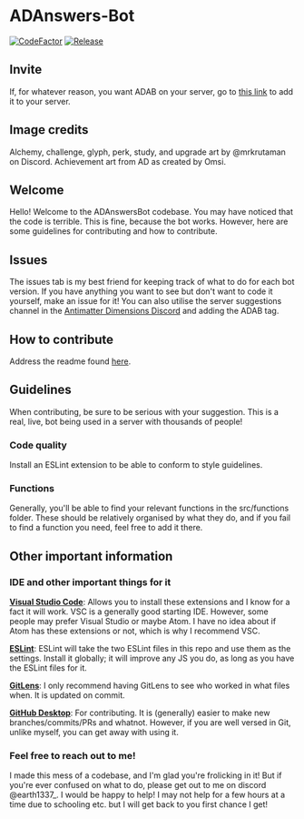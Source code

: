 # ADAnswers-Bot

[![CodeFactor](https://www.codefactor.io/repository/github/earthernsence/adanswers-bot/badge)](https://www.codefactor.io/repository/github/earthernsence/adanswers-bot)
[![Release](https://img.shields.io/github/v/release/earthernsence/ADAnswers-Bot?label=Release&color=brightgreen&cacheSeconds=3600)](https://github.com/earthernsence/ADAnswers-Bot/releases/latest)

## Invite
If, for whatever reason, you want ADAB on your server, go to [this link](https://discord.com/oauth2/authorize?client_id=830197123378053172&permissions=2147560512&scope=applications.commands%20bot) to add it to your server.

## Image credits

Alchemy, challenge, glyph, perk, study, and upgrade art by @mrkrutaman on Discord.
Achievement art from AD as created by Omsi.

## Welcome

Hello! Welcome to the ADAnswersBot codebase. You may have noticed that the code is terrible. This is fine, because the bot works. However, here are some guidelines for contributing and how to contribute.

## Issues

The issues tab is my best friend for keeping track of what to do for each bot version. If you have anything you want to see but don't want to code it yourself, make an issue for it! You can also utilise the server suggestions channel in the [Antimatter Dimensions Discord](https://discord.gg/antimatterdimensions) and adding the ADAB tag.

## How to contribute

Address the readme found [here](https://github.com/earthernsence/ADAnswers-Bot/blob/main/src/commands/README.md).

## Guidelines

When contributing, be sure to be serious with your suggestion. This is a real, live, bot being used in a server with thousands of people!

### Code quality

Install an ESLint extension to be able to conform to style guidelines.

### Functions

Generally, you'll be able to find your relevant functions in the src/functions folder. These should be relatively organised by what they do, and if you fail to find a function you need, feel free to add it there.

## Other important information

### IDE and other important things for it

[**Visual Studio Code**](https://code.visualstudio.com/): Allows you to install these extensions and I know for a fact it will work. VSC is a generally good starting IDE. However, some people may prefer Visual Studio or maybe Atom. I have no idea about if Atom has these extensions or not, which is why I recommend VSC.

[**ESLint**](https://marketplace.visualstudio.com/items?itemName=dbaeumer.vscode-eslint):
ESLint will take the two ESLint files in this repo and use them as the settings. Install it globally; it will improve any JS you do, as long as you have the ESLint files for it.

[**GitLens**](https://marketplace.visualstudio.com/items?itemName=eamodio.gitlens):
I only recommend having GitLens to see who worked in what files when. It is updated on commit.

[**GitHub Desktop**](https://desktop.github.com/): For contributing. It is (generally) easier to make new branches/commits/PRs and whatnot. However, if you are well versed in Git, unlike myself, you can get away with using it.

### Feel free to reach out to me!

I made this mess of a codebase, and I'm glad you're frolicking in it! But if you're ever confused on what to do, please get out to me on discord @earth1337_. I would be happy to help! I may not help for a few hours at a time due to schooling etc. but I will get back to you first chance I get!
